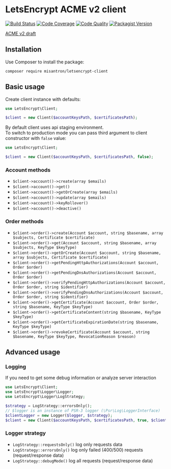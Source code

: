 # LetsEncrypt ACME v2 client

[![Build Status](https://img.shields.io/travis/com/misantron/letsencrypt-client.svg?style=flat-square&maxAge=2592000)](https://travis-ci.com/misantron/letsencrypt-client)
[![Code Coverage](https://img.shields.io/coveralls/github/misantron/letsencrypt-client.svg?style=flat-square)](https://coveralls.io/github/misantron/letsencrypt-client)
[![Code Quality](https://img.shields.io/scrutinizer/g/misantron/letsencrypt-client.svg?style=flat-square)](https://scrutinizer-ci.com/g/misantron/letsencrypt-client/)
[![Packagist Version](https://img.shields.io/packagist/v/misantron/letsencrypt-client.svg?style=flat-square)](https://packagist.org/packages/misantron/letsencrypt-client)

[ACME v2 draft](https://github.com/ietf-wg-acme/acme/blob/master/draft-ietf-acme-acme.md)

## Installation

Use Composer to install the package:  
```shell script
composer require misantron/letsencrypt-client
```

## Basic usage

Create client instance with defaults:

```php
use LetsEncrypt\Client;

$client = new Client($accountKeysPath, $certificatesPath);
```
By default client uses api staging environment.  
To switch to production mode you can pass third argument to client constructor with `false` value:
```php
use LetsEncrypt\Client;

$client = new Client($accountKeysPath, $certificatesPath, false);
```

### Account methods

* `$client->account()->create(array $emails)`
* `$client->account()->get()`
* `$client->account()->getOrCreate(array $emails)`
* `$client->account()->update(array $emails)`
* `$client->account()->keyRollover()`
* `$client->account()->deactive()`

### Order methods

* `$client->order()->create(Account $account, string $basename, array $subjects, Certificate $certificate)`
* `$client->order()->get(Account $account, string $basename, array $subjects, KeyType $keyType)`
* `$client->order()->getOrCreate(Account $account, string $basename, array $subjects, Certificate $certificate)`
* `$client->order()->getPendingHttpAuthorizations(Account $account, Order $order)`
* `$client->order()->getPendingDnsAuthorizations(Account $account, Order $order)`
* `$client->order()->verifyPendingHttpAuthorizations(Account $account, Order $order, string $identifier)`
* `$client->order()->verifyPendingDnsAuthorizations(Account $account, Order $order, string $identifier)`
* `$client->order()->getCertificate(Account $account, Order $order, string $basename, KeyType $keyType)`
* `$client->order()->getCertificateContent(string $basename, KeyType $keyType)`
* `$client->order()->getCertificateExpirationDate(string $basename, KeyType $keyType)`
* `$client->order()->revokeCertificate(Account $account, string $basename, KeyType $keyType, RevocationReason $reason)`

## Advanced usage

### Logging

If you need to get some debug information or analyze server interaction

```php
use LetsEncrypt\Client;                       
use LetsEncrypt\Logger\Logger;
use LetsEncrypt\Logger\LogStrategy;

$strategy = LogStrategy::errorsOnly();
// $logger is an instance of PSR-3 logger (\Psr\Log\LoggerInterface)
$clientLogger = new Logger($logger, $strategy);
$client = new Client($accountKeysPath, $certificatesPath, true, $clientLogger);
```
### Logger strategy
* `LogStrategy::requestsOnly()` log only requests data
* `LogStrategy::errorsOnly()` log only failed (400/500) requests (request/response data)
* `LogStrategy::debugMode()` log all requests (request/response data)
